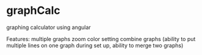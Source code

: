 # graphCalc
graphing calculator using angular

Features:
multiple graphs
zoom
color setting
combine graphs (ability to put multiple lines on one graph during set up, ability to merge two graphs)
